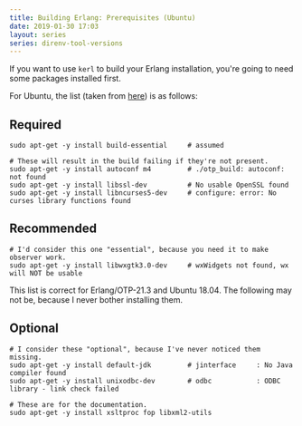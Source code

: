 ```yaml
---
title: Building Erlang: Prerequisites (Ubuntu)
date: 2019-01-30 17:03
layout: series
series: direnv-tool-versions
---
```


If you want to use `kerl` to build your Erlang installation, you're going to
need some packages installed first.

For Ubuntu, the list (taken from [here](http://erlang.org/pipermail/erlang-questions/2017-October/093855.html)) is as follows:

## Required

```
sudo apt-get -y install build-essential     # assumed

# These will result in the build failing if they're not present.
sudo apt-get -y install autoconf m4         # ./otp_build: autoconf: not found
sudo apt-get -y install libssl-dev          # No usable OpenSSL found
sudo apt-get -y install libncurses5-dev     # configure: error: No curses library functions found
```

## Recommended

```
# I'd consider this one "essential", because you need it to make observer work.
sudo apt-get -y install libwxgtk3.0-dev     # wxWidgets not found, wx will NOT be usable
```

This list is correct for Erlang/OTP-21.3 and Ubuntu 18.04. The following may not be, because I never bother installing them.

## Optional

```
# I consider these "optional", because I've never noticed them missing.
sudo apt-get -y install default-jdk         # jinterface     : No Java compiler found
sudo apt-get -y install unixodbc-dev        # odbc           : ODBC library - link check failed

# These are for the documentation.
sudo apt-get -y install xsltproc fop libxml2-utils
```
